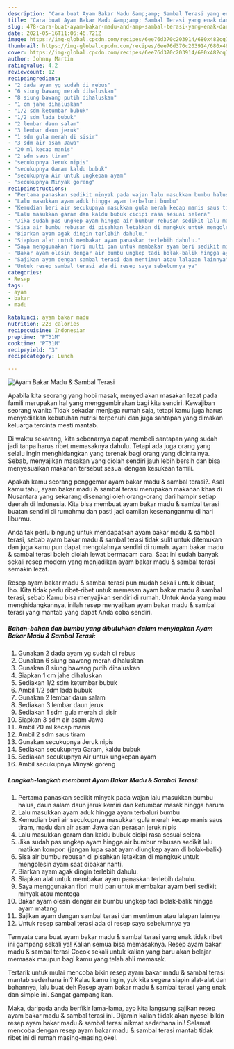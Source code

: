 ```yaml
---
description: "Cara buat Ayam Bakar Madu &amp;amp; Sambal Terasi yang enak dan Mudah Dibuat"
title: "Cara buat Ayam Bakar Madu &amp;amp; Sambal Terasi yang enak dan Mudah Dibuat"
slug: 478-cara-buat-ayam-bakar-madu-and-amp-sambal-terasi-yang-enak-dan-mudah-dibuat
date: 2021-05-16T11:06:46.721Z
image: https://img-global.cpcdn.com/recipes/6ee76d370c203914/680x482cq70/ayam-bakar-madu-sambal-terasi-foto-resep-utama.jpg
thumbnail: https://img-global.cpcdn.com/recipes/6ee76d370c203914/680x482cq70/ayam-bakar-madu-sambal-terasi-foto-resep-utama.jpg
cover: https://img-global.cpcdn.com/recipes/6ee76d370c203914/680x482cq70/ayam-bakar-madu-sambal-terasi-foto-resep-utama.jpg
author: Johnny Martin
ratingvalue: 4.2
reviewcount: 12
recipeingredient:
- "2 dada ayam yg sudah di rebus"
- "6 siung bawang merah dihaluskan"
- "8 siung bawang putih dihaluskan"
- "1 cm jahe dihaluskan"
- "1/2 sdm ketumbar bubuk"
- "1/2 sdm lada bubuk"
- "2 lembar daun salam"
- "3 lembar daun jeruk"
- "1 sdm gula merah di sisir"
- "3 sdm air asam Jawa"
- "20 ml kecap manis"
- "2 sdm saus tiram"
- "secukupnya Jeruk nipis"
- "secukupnya Garam kaldu bubuk"
- "secukupnya Air untuk ungkepan ayam"
- "secukupnya Minyak goreng"
recipeinstructions:
- "Pertama panaskan sedikit minyak pada wajan lalu masukkan bumbu halus, daun salam daun jeruk kemiri dan ketumbar masak hingga harum"
- "Lalu masukkan ayam aduk hingga ayam terbaluri bumbu"
- "Kemudian beri air secukupnya masukkan gula merah kecap manis saus tiram, madu dan air asam Jawa dan perasan jeruk nipis"
- "Lalu masukkan garam dan kaldu bubuk cicipi rasa sesuai selera"
- "Jika sudah pas ungkep ayam hingga air bumbur rebusan sedikit lalu matikan kompor. (jangan lupa saat ayam diungkep ayam di bolak-balik)"
- "Sisa air bumbu rebusan di pisahkan letakkan di mangkuk untuk mengolesin ayam saat dibakar nanti."
- "Biarkan ayam agak dingin terlebih dahulu."
- "Siapkan alat untuk membakar ayam panaskan terlebih dahulu."
- "Saya menggunakan fiori multi pan untuk membakar ayam beri sedikit minyak atau mentega"
- "Bakar ayam olesin dengar air bumbu ungkep tadi bolak-balik hingga ayam matang"
- "Sajikan ayam dengan sambal terasi dan mentimun atau lalapan lainnya"
- "Untuk resep sambal terasi ada di resep saya sebelumnya ya"
categories:
- Resep
tags:
- ayam
- bakar
- madu

katakunci: ayam bakar madu 
nutrition: 228 calories
recipecuisine: Indonesian
preptime: "PT31M"
cooktime: "PT31M"
recipeyield: "3"
recipecategory: Lunch

---
```



![Ayam Bakar Madu &amp; Sambal Terasi](https://img-global.cpcdn.com/recipes/6ee76d370c203914/680x482cq70/ayam-bakar-madu-sambal-terasi-foto-resep-utama.jpg)

Apabila kita seorang yang hobi masak, menyediakan masakan lezat pada famili merupakan hal yang menggembirakan bagi kita sendiri. Kewajiban seorang  wanita Tidak sekadar menjaga rumah saja, tetapi kamu juga harus menyediakan kebutuhan nutrisi terpenuhi dan juga santapan yang dimakan keluarga tercinta mesti mantab.

Di waktu  sekarang, kita sebenarnya dapat membeli santapan yang sudah jadi tanpa harus ribet memasaknya dahulu. Tetapi ada juga orang yang selalu ingin menghidangkan yang terenak bagi orang yang dicintainya. Sebab, menyajikan masakan yang diolah sendiri jauh lebih bersih dan bisa menyesuaikan makanan tersebut sesuai dengan kesukaan famili. 



Apakah kamu seorang penggemar ayam bakar madu &amp; sambal terasi?. Asal kamu tahu, ayam bakar madu &amp; sambal terasi merupakan makanan khas di Nusantara yang sekarang disenangi oleh orang-orang dari hampir setiap daerah di Indonesia. Kita bisa membuat ayam bakar madu &amp; sambal terasi buatan sendiri di rumahmu dan pasti jadi camilan kesenanganmu di hari liburmu.

Anda tak perlu bingung untuk mendapatkan ayam bakar madu &amp; sambal terasi, sebab ayam bakar madu &amp; sambal terasi tidak sulit untuk ditemukan dan juga kamu pun dapat mengolahnya sendiri di rumah. ayam bakar madu &amp; sambal terasi boleh diolah lewat bermacam cara. Saat ini sudah banyak sekali resep modern yang menjadikan ayam bakar madu &amp; sambal terasi semakin lezat.

Resep ayam bakar madu &amp; sambal terasi pun mudah sekali untuk dibuat, lho. Kita tidak perlu ribet-ribet untuk memesan ayam bakar madu &amp; sambal terasi, sebab Kamu bisa menyajikan sendiri di rumah. Untuk Anda yang mau menghidangkannya, inilah resep menyajikan ayam bakar madu &amp; sambal terasi yang mantab yang dapat Anda coba sendiri.

<!--inarticleads1-->

##### Bahan-bahan dan bumbu yang dibutuhkan dalam menyiapkan Ayam Bakar Madu &amp; Sambal Terasi:

1. Gunakan 2 dada ayam yg sudah di rebus
1. Gunakan 6 siung bawang merah dihaluskan
1. Gunakan 8 siung bawang putih dihaluskan
1. Siapkan 1 cm jahe dihaluskan
1. Sediakan 1/2 sdm ketumbar bubuk
1. Ambil 1/2 sdm lada bubuk
1. Gunakan 2 lembar daun salam
1. Sediakan 3 lembar daun jeruk
1. Sediakan 1 sdm gula merah di sisir
1. Siapkan 3 sdm air asam Jawa
1. Ambil 20 ml kecap manis
1. Ambil 2 sdm saus tiram
1. Gunakan secukupnya Jeruk nipis
1. Sediakan secukupnya Garam, kaldu bubuk
1. Sediakan secukupnya Air untuk ungkepan ayam
1. Ambil secukupnya Minyak goreng




<!--inarticleads2-->

##### Langkah-langkah membuat Ayam Bakar Madu &amp; Sambal Terasi:

1. Pertama panaskan sedikit minyak pada wajan lalu masukkan bumbu halus, daun salam daun jeruk kemiri dan ketumbar masak hingga harum
1. Lalu masukkan ayam aduk hingga ayam terbaluri bumbu
1. Kemudian beri air secukupnya masukkan gula merah kecap manis saus tiram, madu dan air asam Jawa dan perasan jeruk nipis
1. Lalu masukkan garam dan kaldu bubuk cicipi rasa sesuai selera
1. Jika sudah pas ungkep ayam hingga air bumbur rebusan sedikit lalu matikan kompor. (jangan lupa saat ayam diungkep ayam di bolak-balik)
1. Sisa air bumbu rebusan di pisahkan letakkan di mangkuk untuk mengolesin ayam saat dibakar nanti.
1. Biarkan ayam agak dingin terlebih dahulu.
1. Siapkan alat untuk membakar ayam panaskan terlebih dahulu.
1. Saya menggunakan fiori multi pan untuk membakar ayam beri sedikit minyak atau mentega
1. Bakar ayam olesin dengar air bumbu ungkep tadi bolak-balik hingga ayam matang
1. Sajikan ayam dengan sambal terasi dan mentimun atau lalapan lainnya
1. Untuk resep sambal terasi ada di resep saya sebelumnya ya




Ternyata cara buat ayam bakar madu &amp; sambal terasi yang enak tidak ribet ini gampang sekali ya! Kalian semua bisa memasaknya. Resep ayam bakar madu &amp; sambal terasi Cocok sekali untuk kalian yang baru akan belajar memasak maupun bagi kamu yang telah ahli memasak.

Tertarik untuk mulai mencoba bikin resep ayam bakar madu &amp; sambal terasi mantab sederhana ini? Kalau kamu ingin, yuk kita segera siapin alat-alat dan bahannya, lalu buat deh Resep ayam bakar madu &amp; sambal terasi yang enak dan simple ini. Sangat gampang kan. 

Maka, daripada anda berfikir lama-lama, ayo kita langsung sajikan resep ayam bakar madu &amp; sambal terasi ini. Dijamin kalian tiidak akan nyesel bikin resep ayam bakar madu &amp; sambal terasi nikmat sederhana ini! Selamat mencoba dengan resep ayam bakar madu &amp; sambal terasi mantab tidak ribet ini di rumah masing-masing,oke!.


